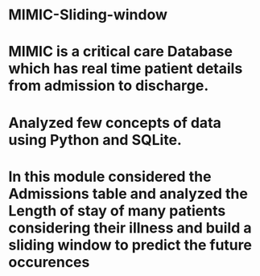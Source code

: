 # MIMIC-Sliding-window
# MIMIC is a critical care Database which has real time patient details from admission to discharge.
# Analyzed few concepts of data using Python and SQLite.
# In this module considered the Admissions table and analyzed the Length of stay of many patients considering their illness and build a sliding window to predict the future occurences
